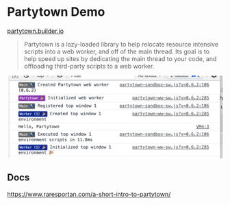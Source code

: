 # Partytown Demo
[partytown.builder.io](https://partytown.builder.io/)

>Partytown is a lazy-loaded library to help relocate resource intensive scripts into a web worker, and off of the main thread. Its goal is to help speed up sites by dedicating the main thread to your code, and offloading third-party scripts to a web worker.

<img src="partytown_console.png">

## Docs
https://www.raresportan.com/a-short-intro-to-partytown/